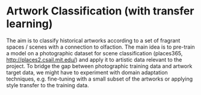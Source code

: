 # Artwork Classification (with transfer learning)
The aim is to classify historical artworks according to a set of fragrant spaces / scenes with a connection to olfaction.
The main idea is to pre-train a model on a photographic dataset for scene classification (places365, http://places2.csail.mit.edu/) and apply it to artistic data relevant to the project.
To bridge the gap between photographic training data and artwork target data, we might have to experiment with domain adaptation techniques, e.g. fine-tuning with a small subset of the artworks or applying style transfer to the training data.
